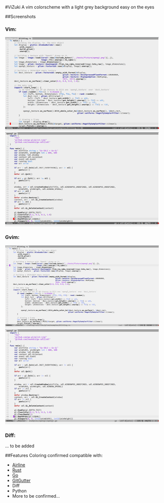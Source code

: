 #ViZuki
A vim colorscheme with a light grey background easy on the eyes

##Screenshots
### Vim:
![Vim coloring](screenshots/vim_rust.png "Vim coloring - Rust language")
![Vim coloring](screenshots/vim_go.png "Vim coloring - Go language")
### Gvim:
![GVim coloring](screenshots/gvim_rust.png "GVim coloring - Rust language")
![GVim coloring](screenshots/gvim_go.png "GVim coloring - Go language")
### Diff:
... to be added

##Features
Coloring confirmed compatible with:
- [Airline](https://github.com/vim-airline/vim-airline)
- [Rust](https://github.com/rust-lang/rust.vim)
- [Go](https://github.com/fatih/vim-go)
- [GitGutter](https://github.com/airblade/vim-gitgutter)
- Diff
- Python
- More to be confirmed...
